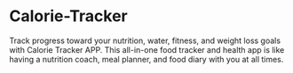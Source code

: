 # Calorie-Tracker
Track progress toward your nutrition, water, fitness, and weight loss goals with Calorie Tracker APP. This all-in-one food tracker and health app is like having a nutrition coach, meal planner, and food diary with you at all times.
